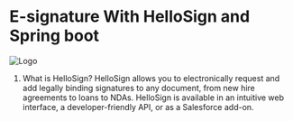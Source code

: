 # E-signature With HelloSign and Spring boot

![Logo](https://user-images.githubusercontent.com/47373251/119749937-17468e00-be90-11eb-925c-27629c69cafe.png)

1. What is HelloSign?
HelloSign allows you to electronically request and add legally binding signatures to any document, from new hire agreements to loans to NDAs. HelloSign is available in an intuitive web interface, a developer-friendly API, or as a Salesforce add-on.

